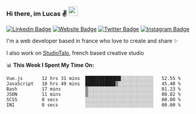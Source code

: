 ### Hi there, im Lucas ✌️ <img src="https://media.giphy.com/media/hvRJCLFzcasrR4ia7z/giphy.gif" width="25px">
[![Linkedin Badge](https://img.shields.io/badge/-LinkedIn-0e76a8?style=flat-square&logo=Linkedin&logoColor=white)](https://www.linkedin.com/in/lucasbellier/)
[![Website Badge](https://img.shields.io/badge/Website-3b5998?style=flat-square&logo=google-chrome&logoColor=white)](https://lucasblr.fr)
[![Twitter Badge](https://img.shields.io/badge/-Twitter-00acee?style=flat-square&logo=Twitter&logoColor=white)](https://twitter.com/ImJustLucas_)
[![Instagram Badge](https://img.shields.io/badge/-Instagram-e4405f?style=flat-square&logo=Instagram&logoColor=white)](https://instagram.com/luuucas.blr/)

I'm a web developer based in france who love to create and share ✨

I also work on [StudioTalo](https://talodev.fr), french based creative studio

📊 **This Week I Spent My Time On:**
<!--START_SECTION:waka-->

```text
Vue.js       12 hrs 31 mins  █████████████░░░░░░░░░░░░   52.55 %
JavaScript   10 hrs 49 mins  ███████████▒░░░░░░░░░░░░░   45.40 %
Bash         17 mins         ▒░░░░░░░░░░░░░░░░░░░░░░░░   01.23 %
JSON         11 mins         ▒░░░░░░░░░░░░░░░░░░░░░░░░   00.82 %
SCSS         0 secs          ░░░░░░░░░░░░░░░░░░░░░░░░░   00.00 %
INI          0 secs          ░░░░░░░░░░░░░░░░░░░░░░░░░   00.00 %
```

<!--END_SECTION:waka-->
